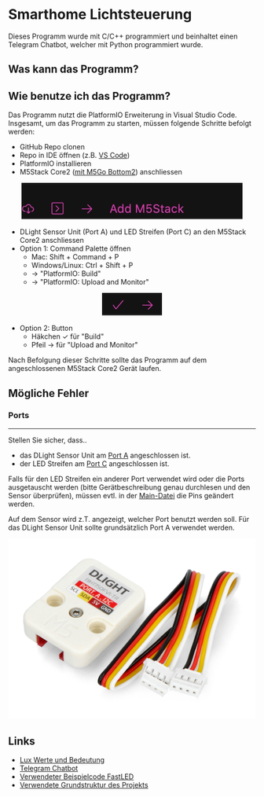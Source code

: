 # Smarthome Lichtsteuerung
Dieses Programm wurde mit C/C++ programmiert und beinhaltet einen Telegram Chatbot, welcher mit Python programmiert wurde. 

## Was kann das Programm? 

## Wie benutze ich das Programm?
Das Programm nutzt die PlatformIO Erweiterung in Visual Studio Code. Insgesamt, um das Programm zu starten, müssen folgende Schritte befolgt werden: 
* GitHub Repo clonen
* Repo in IDE öffnen (z.B. [VS Code](https://code.visualstudio.com))
* PlatformIO installieren
* M5Stack Core2 (<u>[mit M5Go Bottom2](https://docs.m5stack.com/en/base/m5go_bottom2)</u>) anschliessen

<p align="center">
  <img src="./docs/addstack.jpg"/>
</p>


* DLight Sensor Unit (Port A) und LED Streifen (Port C) an den M5Stack Core2 anschliessen
* Option 1: Command Palette öffnen
  * Mac: Shift + Command + P
  * Windows/Linux: Ctrl + Shift + P
  * &rarr; "PlatformIO: Build"
  * &rarr; "PlatformIO: Upload and Monitor"

<p align="center">
  <img src="./docs/piosymbols.jpg"/>
</p>

* Option 2: Button
  * Häkchen &#x2713; für "Build"
  * Pfeil &rarr; für "Upload and Monitor"

Nach Befolgung dieser Schritte sollte das Programm auf dem angeschlossenen M5Stack Core2 Gerät laufen. 

## Mögliche Fehler
### Ports
---
Stellen Sie sicher, dass..
* das DLight Sensor Unit am <u>Port A</u> angeschlossen ist.
* der LED Streifen am <u>Port C</u> angeschlossen ist. 


Falls für den LED Streifen ein anderer Port verwendet wird oder die Ports ausgetauscht werden (bitte Gerätbeschreibung genau durchlesen und den Sensor überprüfen), müssen evtl. in der [Main-Datei](./src/main.cpp) die Pins geändert werden.

Auf dem Sensor wird z.T. angezeigt, welcher Port benutzt werden soll. Für das DLight Sensor Unit sollte grundsätzlich Port A verwendet werden.

<p align="center">
    <img src="./docs/dlight.jpg"/>
</p>



## Links
- [Lux Werte und Bedeutung](https://learn.microsoft.com/en-us/windows/win32/sensorsapi/understanding-and-interpreting-lux-values)
- [Telegram Chatbot](https://t.me/lightningmcbot)
- [Verwendeter Beispielcode FastLED](https://github.com/FastLED/FastLED/tree/master/examples)
- [Verwendete Grundstruktur des Projekts](https://github.com/alptbz/core2guidemo)
